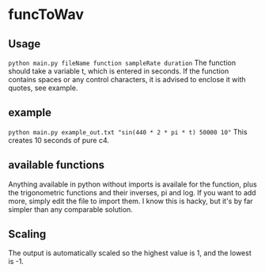 # funcToWav
## Usage
`python main.py fileName function sampleRate duration` 
The function should take a variable t, which is entered in seconds.
If the function contains spaces or any control characters, it is advised to enclose it with quotes, see example. 

## example
`python main.py example_out.txt "sin(440 * 2 * pi * t) 50000 10"`
This creates 10 seconds of pure c4.

## available functions
Anything available in python without imports is availale for the function, plus the trigonometric functions and their inverses,  pi and log.
If you want to add more, simply edit the file to import them.
I know this is hacky, but it's by far simpler than any comparable solution.


## Scaling
The output is automatically scaled so the highest value is 1, and the lowest is -1.
